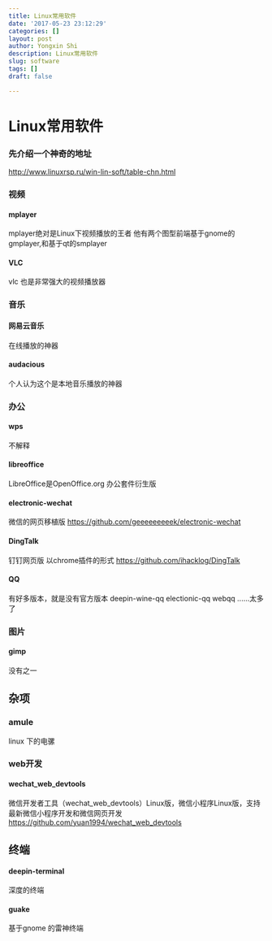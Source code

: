 ```yaml
---
title: Linux常用软件
date: '2017-05-23 23:12:29'
categories: []
layout: post
author: Yongxin Shi
description: Linux常用软件
slug: software
tags: []
draft: false

---
```



Linux常用软件
==========

### 先介绍一个神奇的地址

http://www.linuxrsp.ru/win-lin-soft/table-chn.html

### 视频
#### mplayer
mplayer绝对是Linux下视频播放的王者
他有两个图型前端基于gnome的gmplayer,和基于qt的smplayer

#### VLC
vlc 也是非常强大的视频播放器

### 音乐
#### 网易云音乐
在线播放的神器

#### audacious
个人认为这个是本地音乐播放的神器

### 办公
#### wps
不解释

#### libreoffice
LibreOffice是OpenOffice.org 办公套件衍生版

#### electronic-wechat
微信的网页移植版
https://github.com/geeeeeeeeek/electronic-wechat

#### DingTalk
钉钉网页版
以chrome插件的形式
https://github.com/ihacklog/DingTalk

#### QQ
有好多版本，就是没有官方版本
deepin-wine-qq
electionic-qq
webqq
......太多了


### 图片
#### gimp
没有之一

## 杂项

### amule
linux 下的电骡

### web开发
#### wechat_web_devtools
微信开发者工具（wechat_web_devtools）Linux版，微信小程序Linux版，支持最新微信小程序开发和微信网页开发
https://github.com/yuan1994/wechat_web_devtools


## 终端
#### deepin-terminal
深度的终端

#### guake
基于gnome 的雷神终端

